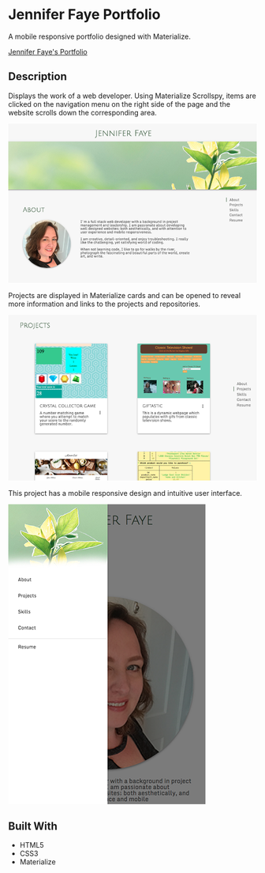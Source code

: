 # Jennifer Faye Portfolio

A mobile responsive portfolio designed with Materialize.  

[Jennifer Faye's Portfolio](https://jennifer0101.github.io/Jennifer-Faye-Portfolio/)

## Description

Displays the work of a web developer. Using Materialize Scrollspy, items are clicked on the navigation menu on the right side of the page and the website scrolls down the corresponding area. 

![Image description](assets/images/SS_About.png)

Projects are displayed in Materialize cards and can be opened to reveal more information and links to the projects and repositories. 

![Image description](assets/images/SS_Projects.png)

This project has a mobile responsive design and intuitive user interface.

![Image description](assets/images/SS_Mobile.png)

## Built With

* HTML5
* CSS3
* Materialize

